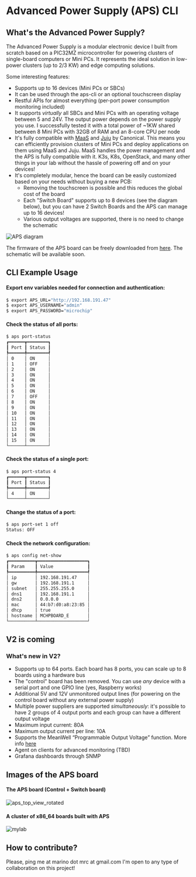 # Advanced Power Supply (APS) CLI
## What's the Advanced Power Supply?
The Advanced Power Supply is a modular electronic device I built from scratch based on a PIC32MZ microcontroller for powering clusters of single-board computers or Mini PCs.
It represents the ideal solution in low-power clusters (up to 2/3 KW) and edge computing solutions.

Some interesting features:
* Supports up to 16 devices (Mini PCs or SBCs)
* It can be used through the aps-cli or an optional touchscreen display
* Restful APIs for almost everything (per-port power consumption monitoring included)
* It supports _virtually_ all SBCs and Mini PCs with an operating voltage between 5 and 24V. The output power depends on the power supply you use. I successfully tested it with a total power of ~1KW shared between 8 Mini PCs with 32GB of RAM and an 8-core CPU per node
* It's fully compatible with [MaaS](https://maas.io/) and [Juju](https://juju.is/) by Canonical. This means you can efficiently provision clusters of Mini PCs and deploy applications on them using MaaS and Juju. MaaS handles the power management and the APS is fully compatible with it. K3s, K8s, OpenStack, and many other things in your lab without the hassle of powering off and on your devices!
* It's completely modular, hence the board can be easily customized based on your needs without buying a new PCB:
  * Removing the touchscreen is possible and this reduces the global cost of the board
  * Each "Switch Board" supports up to 8 devices (see the diagram below), but you can have 2 Switch Boards and the APS can manage up to 16 devices!
  * Various output voltages are supported, there is no need to change the schematic

![APS diagram](https://github.com/marino-mrc/aps-cli/assets/1167190/093a1e4e-9cae-4159-977d-2213fc422c52)

The firmware of the APS board can be freely downloaded from [here](https://github.com/marino-mrc/aps-firmware). The schematic will be available soon.

## CLI Example Usage
#### Export env variables needed for connection and authentication:
```bash
$ export APS_URL="http://192.168.191.47"
$ export APS_USERNAME="admin"
$ export APS_PASSWORD="microchip"
```

#### Check the status of all ports:
```bash
$ aps port-status
┏━━━━━━┳━━━━━━━━┓
┃ Port ┃ Status ┃
┡━━━━━━╇━━━━━━━━┩
│ 0    │ ON     │
│ 1    │ OFF    │
│ 2    │ ON     │
│ 3    │ ON     │
│ 4    │ ON     │
│ 5    │ ON     │
│ 6    │ ON     │
│ 7    │ OFF    │
│ 8    │ ON     │
│ 9    │ ON     │
│ 10   │ ON     │
│ 11   │ ON     │
│ 12   │ ON     │
│ 13   │ ON     │
│ 14   │ ON     │
│ 15   │ ON     │
└──────┴────────┘
```

#### Check the status of a single port:
```bash
$ aps port-status 4
┏━━━━━━┳━━━━━━━━┓
┃ Port ┃ Status ┃
┡━━━━━━╇━━━━━━━━┩
│ 4    │ ON     │
└──────┴────────┘
```

#### Change the status of a port:
```bash
$ aps port-set 1 off
Status: OFF
```

#### Check the network configuration:
```bash
$ aps config net-show
┏━━━━━━━━━━┳━━━━━━━━━━━━━━━━━━━┓
┃ Param    ┃ Value             ┃
┡━━━━━━━━━━╇━━━━━━━━━━━━━━━━━━━┩
│ ip       │ 192.168.191.47    │
│ gw       │ 192.168.191.1     │
│ subnet   │ 255.255.255.0     │
│ dns1     │ 192.168.191.1     │
│ dns2     │ 0.0.0.0           │
│ mac      │ 44:b7:d0:a8:23:85 │
│ dhcp     │ true              │
│ hostname │ MCHPBOARD_E       │
└──────────┴───────────────────┘
```
## V2 is coming
### What's new in V2?
* Supports up to 64 ports. Each board has 8 ports, you can scale up to 8 boards using a hardware bus
* The "control" board has been removed. You can use _any_ device with a serial port and one GPIO line (yes, Raspberry works)
* Additional 5V and 12V unmonitored output lines (for powering on the control board without any external power supply)
* Multiple power suppliers are supported _simultaneously_: it's possible to have 2 groups of 4 output ports and each group can have a different output voltage
* Maximum input current: 80A
* Maximum output current per line: 10A
* Supports the MeanWell “Programmable Output Voltage” function. More info [here](https://www.meanwell-web.com/content/files/pdfs/productPdfs/MW/UHP-1500/UHP-1500-spec.pdf)
* Agent on clients for advanced monitoring (TBD)
* Grafana dashboards through SNMP

## Images of the APS board

#### The APS board (Control + Switch board)
![aps_top_view_rotated](https://github.com/marino-mrc/aps-cli/assets/1167190/ae850f01-13ba-4b16-9aae-aee16bb57b51)

#### A cluster of x86_64 boards built with APS
![mylab](https://github.com/marino-mrc/aps-cli/assets/1167190/03aba38a-a6f2-42a3-8399-7b51e35331c2)

## How to contribute?
Please, ping me at marino dot mrc at gmail.com
I'm open to any type of collaboration on this project!

